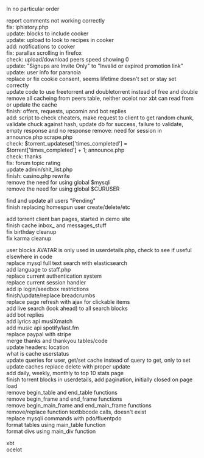 In no particular order  

report comments not working correctly  
fix: iphistory.php  
update: blocks to include cooker  
update: upload to look to recipes in cooker  
add: notifications to cooker  
fix: parallax scrolling in firefox  
check: upload/download peers speed showing 0  
update: "Signups are Invite Only" to "Invalid or expired promotion link"
update: user info for paranoia  
replace or fix cookie consent, seems lifetime doesn't set or stay set correctly  
update code to use freetorrent and doubletorrent instead of free and double  
remove all cacheing from peers table, neither ocelot nor xbt can read from or update the cache  
finish: offers, requests, upcomin and bot replies  
add: script to check cheaters, make request to client to get random chunk, validate chuck against hash, update db for success, failure to validate, empty response and no response
remove: need for session in announce.php scrape.php  
check: $torrent_updateset['times_completed'] = $torrent['times_completed'] + 1; announce.php  
check: thanks  
fix: forum topic rating  
update admin/shit_list.php  
finish: casino.php rewrite  
remove the need for using global $mysqli  
remove the need for using global $CURUSER  

find and update all users "Pending"  
finish replacing homespun user create/delete/etc  

add torrent client ban pages, started in demo site  
finish cache inbox_ and messages_stuff  
fix birthday cleanup  
fix karma cleanup  


user blocks AVATAR is only used in userdetails.php, check to see if useful elsewhere in code  
replace mysql full text search with elasticsearch  
add language to staff.php  
replace current authentication system  
replace current session handler  
add ip login/seedbox restrictions  
finish/update/replace breadcrumbs  
replace page refresh with ajax for clickable items  
add live search (look ahead) to all search blocks  
add bot replies  
add lyrics api musiXmatch  
add music api spotify/last.fm  
replace paypal with stripe  
merge thanks and thankyou tables/code  
update headers: location  
what is cache userstatus  
update queries for user, get/set cache instead of query to get, only to set  
update caches replace delete with proper update  
add daily, weekly, monthly to top 10 stats page  
finish torrent blocks in userdetails, add pagination, initially closed on page load  
remove begin_table and end_table functions  
remove begin_frame and end_frame functions  
remove begin_main_frame and end_main_frame functions  
remove/replace function textbbcode calls, doesn't exist  
replace mysqli commands with pdo/fluentpdo  
format tables using main_table function  
format divs using main_div function  

xbt  
ocelot  

